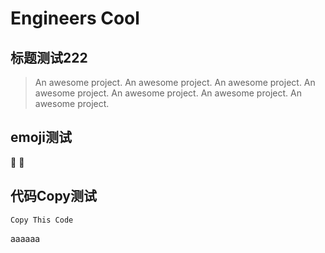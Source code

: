 # Engineers Cool

## 标题测试222

> An awesome project.
> An awesome project.
> An awesome project.
> An awesome project.
> An awesome project.
> An awesome project.
> An awesome project.

## emoji测试

:100: :100:

## 代码Copy测试

```
Copy This Code
```

aaaaaa
